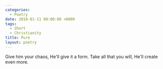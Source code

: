 ```yaml
---
categories:
  - Poetry
date: 2018-01-11 00:00:00 +0000
tags:
  - Short
  - Christianity
title: Pure
layout: poetry
---
```


Give him your chaos,
He'll give it a form.
Take all that you will,
He'll create even more.
